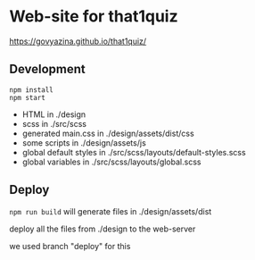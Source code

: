 # Web-site for that1quiz

https://govyazina.github.io/that1quiz/

## Development

```
npm install
npm start
```

* HTML in ./design
* scss in ./src/scss
* generated main.css in ./design/assets/dist/css
* some scripts in ./design/assets/js
* global default styles in ./src/scss/layouts/default-styles.scss
* global variables in ./src/scss/layouts/global.scss

## Deploy

`npm run build` will generate files in ./design/assets/dist

deploy all the files from ./design to the web-server

we used branch "deploy" for this